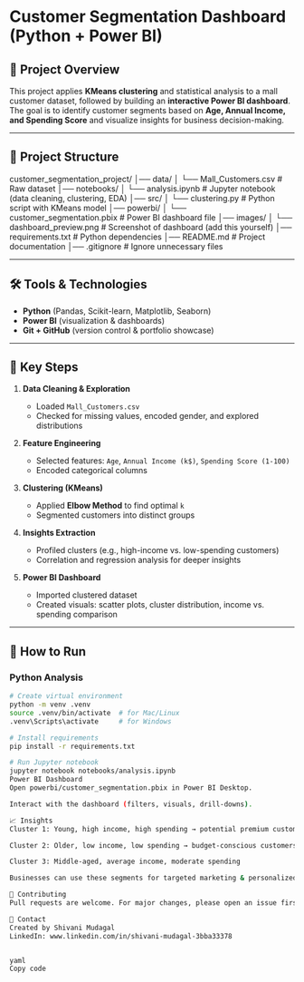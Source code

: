 # Customer Segmentation Dashboard (Python + Power BI)

## 📌 Project Overview
This project applies **KMeans clustering** and statistical analysis to a mall customer dataset, followed by building an **interactive Power BI dashboard**.  
The goal is to identify customer segments based on **Age, Annual Income, and Spending Score** and visualize insights for business decision-making.

---

## 📂 Project Structure
customer_segmentation_project/
│── data/
│ └── Mall_Customers.csv # Raw dataset
│── notebooks/
│ └── analysis.ipynb # Jupyter notebook (data cleaning, clustering, EDA)
│── src/
│ └── clustering.py # Python script with KMeans model
│── powerbi/
│ └── customer_segmentation.pbix # Power BI dashboard file
│── images/
│ └── dashboard_preview.png # Screenshot of dashboard (add this yourself)
│── requirements.txt # Python dependencies
│── README.md # Project documentation
│── .gitignore # Ignore unnecessary files

---

## 🛠️ Tools & Technologies
- **Python** (Pandas, Scikit-learn, Matplotlib, Seaborn)  
- **Power BI** (visualization & dashboards)  
- **Git + GitHub** (version control & portfolio showcase)  

---

## 🔑 Key Steps
1. **Data Cleaning & Exploration**  
   - Loaded `Mall_Customers.csv`  
   - Checked for missing values, encoded gender, and explored distributions  

2. **Feature Engineering**  
   - Selected features: `Age`, `Annual Income (k$)`, `Spending Score (1-100)`  
   - Encoded categorical columns  

3. **Clustering (KMeans)**  
   - Applied **Elbow Method** to find optimal `k`  
   - Segmented customers into distinct groups  

4. **Insights Extraction**  
   - Profiled clusters (e.g., high-income vs. low-spending customers)  
   - Correlation and regression analysis for deeper insights  

5. **Power BI Dashboard**  
   - Imported clustered dataset  
   - Created visuals: scatter plots, cluster distribution, income vs. spending comparison  

---

## 🚀 How to Run
### Python Analysis
```bash
# Create virtual environment
python -m venv .venv
source .venv/bin/activate  # for Mac/Linux
.venv\Scripts\activate     # for Windows

# Install requirements
pip install -r requirements.txt

# Run Jupyter notebook
jupyter notebook notebooks/analysis.ipynb
Power BI Dashboard
Open powerbi/customer_segmentation.pbix in Power BI Desktop.

Interact with the dashboard (filters, visuals, drill-downs).

📈 Insights
Cluster 1: Young, high income, high spending → potential premium customers

Cluster 2: Older, low income, low spending → budget-conscious customers

Cluster 3: Middle-aged, average income, moderate spending

Businesses can use these segments for targeted marketing & personalized offers.

🤝 Contributing
Pull requests are welcome. For major changes, please open an issue first to discuss.

📧 Contact
Created by Shivani Mudagal
LinkedIn: www.linkedin.com/in/shivani-mudagal-3bba33378


yaml
Copy code
